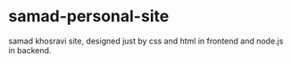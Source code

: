 # samad-personal-site
samad khosravi site, designed just by css and html in frontend and node.js in backend.

